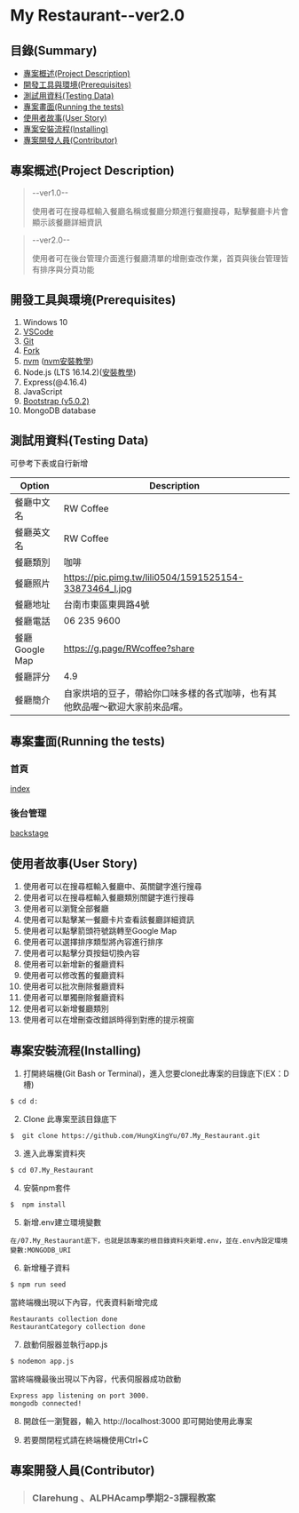 # My Restaurant--ver2.0

## 目錄(Summary)

* [專案概述(Project Description)](#1)
* [開發工具與環境(Prerequisites)](#2)
* [測試用資料(Testing Data)](#3)
* [專案畫面(Running the tests)](#4)
* [使用者故事(User Story)](#5)
* [專案安裝流程(Installing)](#6)
* [專案開發人員(Contributor)](#7)

<h2 id="1"> 專案概述(Project Description)</h2>

>--ver1.0--
>
>使用者可在搜尋框輸入餐廳名稱或餐廳分類進行餐廳搜尋，點擊餐廳卡片會顯示該餐廳詳細資訊

>--ver2.0--
>
>使用者可在後台管理介面進行餐廳清單的增刪查改作業，首頁與後台管理皆有排序與分頁功能

<h2 id="2"> 開發工具與環境(Prerequisites)</h2>



01. Windows 10
02. [VSCode](https://code.visualstudio.com/download)
03. [Git](https://git-scm.com/)
04. [Fork](https://git-fork.com//)
05. [nvm](https://github.com/coreybutler/nvm-windows/releases) ([nvm安裝教學](https://www.onejar99.com/nvm-install-for-windows/))
06. Node.js (LTS 16.14.2)([安裝教學](https://www.onejar99.com/nvm-install-for-windows/))
07. Express(@4.16.4)
08. JavaScript
09. [Bootstrap (v5.0.2)](https://getbootstrap.com/docs/5.0/getting-started/introduction/)
10. MongoDB database

<h2 id="3"> 測試用資料(Testing Data)</h2>
可參考下表或自行新增

| Option         | Description                                                              |
|----------------|--------------------------------------------------------------------------|
| 餐廳中文名     | RW Coffee                                                                |
| 餐廳英文名     | RW Coffee                                                                |
| 餐廳類別       | 咖啡                                                                     |
| 餐廳照片       | https://pic.pimg.tw/lili0504/1591525154-33873464_l.jpg                  |
| 餐廳地址       | 台南市東區東興路4號                                                      |
| 餐廳電話       | 06 235 9600                                                              |
| 餐廳Google Map | https://g.page/RWcoffee?share                                            |
| 餐廳評分       | 4.9                                                                      |
| 餐廳簡介       | 自家烘培的豆子，帶給你口味多樣的各式咖啡，也有其他飲品喔～歡迎大家前來品嚐。 |



<h2 id="4"> 專案畫面(Running the tests)</h2>

### 首頁
[index](https://i.imgur.com/NvnWvou.gifv)

### 後台管理
[backstage](https://i.imgur.com/2h0j5Sf.gifv)


<h2 id="5"> 使用者故事(User Story)</h2>

1. 使用者可以在搜尋框輸入餐廳中、英關鍵字進行搜尋
2. 使用者可以在搜尋框輸入餐廳類別關鍵字進行搜尋
3. 使用者可以瀏覽全部餐廳
4. 使用者可以點擊某一餐廳卡片查看該餐廳詳細資訊
5. 使用者可以點擊箭頭符號跳轉至Google Map
6. 使用者可以選擇排序類型將內容進行排序
7. 使用者可以點擊分頁按鈕切換內容
8. 使用者可以新增新的餐廳資料
9. 使用者可以修改舊的餐廳資料
10. 使用者可以批次刪除餐廳資料
11. 使用者可以單獨刪除餐廳資料
12. 使用者可以新增餐廳類別
13. 使用者可以在增刪查改錯誤時得到對應的提示視窗

<h2 id="6">專案安裝流程(Installing)</h2>

1. 打開終端機(Git Bash or Terminal)，進入您要clone此專案的目錄底下(EX：D槽)
```
$ cd d:
```

2. Clone 此專案至該目錄底下
```
$  git clone https://github.com/HungXingYu/07.My_Restaurant.git
```

3. 進入此專案資料夾
```
$ cd 07.My_Restaurant
```

4. 安裝npm套件
```
$  npm install
```

5. 新增.env建立環境變數
```
在/07.My_Restaurant底下，也就是該專案的根目錄資料夾新增.env，並在.env內設定環境變數:MONGODB_URI
```

6. 新增種子資料
```
$ npm run seed
```
當終端機出現以下內容，代表資料新增完成
```
Restaurants collection done
RestaurantCategory collection done
```

7. 啟動伺服器並執行app.js
```
$ nodemon app.js
```
當終端機最後出現以下內容，代表伺服器成功啟動
```
Express app listening on port 3000.
mongodb connected!
```

8. 開啟任一瀏覽器，輸入 http://localhost:3000 即可開始使用此專案

9. 若要關閉程式請在終端機使用Ctrl+C

<h2 id="7">專案開發人員(Contributor)</h2>

> ### Clarehung 、ALPHAcamp學期2-3課程教案
